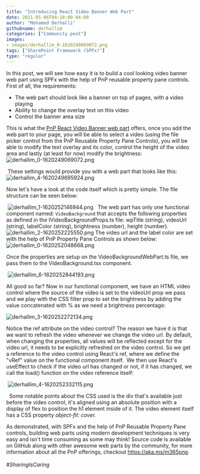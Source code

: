 ```yaml
---
title: "Introducing React Video Banner Web Part"
date: 2021-05-06T04:18:00-04:00
author: "Mohamed Derhalli"
githubname: derhallim
categories: ["Community post"]
images:
- images/derhallim_0-1620249069072.png
tags: ["SharePoint Framework (SPFx)"]
type: "regular"
---
```


In this post, we will see how easy it is to build a cool looking video
banner web part using SPFx with the help of PnP reusable property pane
controls. First of all, the requirements: 

-   The web part should look like a banner on top of pages, with a video
    playing
-   Ability to change the overlay text on this video
-   Control the banner area size

This is what the [PnP React Video Banner web
part](https://github.com/pnp/sp-dev-fx-webparts/tree/main/samples/react-video-banner "PnP React Video Banner web part")
offers, once you add the web part to your page, you will be able to
select a video (using the file picker control from the PnP Reusable
Property Pane Controls), you will be able to modify the text overlay and
its color, control the height of the video area and lastly (at least for
now) modify the brightness: 
  ![derhallim_0-1620249069072.png](images/derhallim_0-1620249069072.png)

 These settings would provide you with a web part that looks like this: 
 ![derhallim_4-1620249695924.png](images/derhallim_4-1620249695924.png)
 

Now let's have a look at the code itself which is pretty simple. The
file structure can be seen below:


 ![derhallim_1-1620252146944.png](images/derhallim_1-1620252146944.png)
 
The web part has only one functional component named: `VideoBackground`
that accepts the following properties as defined in the
IVideoBackgroundProps.ts file: wpTitle (string), videoUrl (string),
labelColor (string), brightness (number), height (number).
 ![derhallim_2-1620252225550.png](images/derhallim_2-1620252225550.png)
The video url and the label color are set with the help of PnP Property
Pane Controls as shown below: 
 ![derhallim_0-1620252048668.png](images/derhallim_0-1620252048668.png)


Once the properties are setup on the VideoBackgroundWebPart.ts file, we
pass them to the VideoBackground.tsx component. 


 ![derhallim_6-1620252844193.png](images/derhallim_6-1620252844193.png)


All good so far? Now in our functional component, we have an HTML video
control where the source of the video is set to the videoUrl prop we
pass and we play with the CSS filter prop to set the brightness by
adding the value concatenated with % as we need a brightness
percentage: 

![derhallim_3-1620252272134.png](images/derhallim_3-1620252272134.png)

Notice the ref attribute on the video control? The reason we have it is
that we want to refresh the video whenever we change the video url. By
default, when changing the properties, all values will be reflected
except for the video url, it needs to be explicitly refreshed on the
video control. So we get a reference to the video control using React's
ref, where we define the \"vRef\" value on the functional component
itself. 
We then use React's useEffect to check if the video url has changed or
not, if it has changed, we call the load() function on the video
reference itself: 

 ![derhallim_4-1620252332115.png](images/derhallim_4-1620252332115.png)

 
Some notable points about the CSS used is the div that's available just
before the video control, it's aligned using an absolute position with
a display of flex to position the h1 element inside of it. The video
element itself has a CSS property *object-fit: cover.*


As demonstrated, with SPFx and the help of PnP Reusable Property Pane
controls, building web parts using modern development techniques is very
easy and isn't time consuming as some may think! Source code is
available on GitHub along with other awesome web parts by the community,
for more information about all the PnP offerings,
checkout <https://aka.ms/m365pnp> \
\
*#SharingIsCaring*
